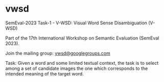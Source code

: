 # vwsd
SemEval-2023 Task-1 - V-WSD: Visual Word Sense Disambiguation (V-WSD)

Part of the 17th International Workshop on Semantic Evaluation (SemEval 2023).

Join the mailing group: vwsd@googlegroups.com

Task: Given a word and some limited textual context, the task is to select among a set of candidate images the one which corresponds to the intended meaning of the target word.
